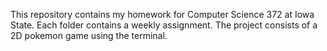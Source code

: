This repository contains my homework for Computer Science 372 at Iowa State. Each folder contains a weekly assignment.
The project consists of a 2D pokemon game using the terminal.
